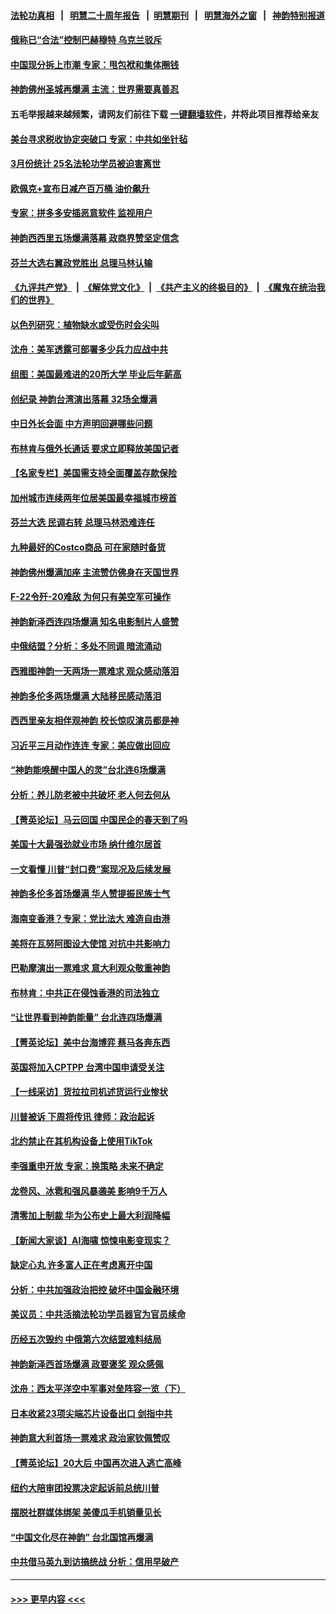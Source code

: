 #### [法轮功真相](https://github.com/gfw-breaker/truth/blob/master/README.md?t=0) &nbsp;&nbsp;|&nbsp;&nbsp; [明慧二十周年报告](https://github.com/gfw-breaker/mh-reports/blob/master/README.md?t=0) &nbsp;&nbsp;|&nbsp;&nbsp;[明慧期刊](https://github.com/gfw-breaker/mh-qikan) &nbsp;&nbsp;|&nbsp;&nbsp; [明慧海外之窗](https://github.com/gfw-breaker/mh-news/blob/master/README.md?t=0) &nbsp;&nbsp;|&nbsp;&nbsp; [神韵特别报道](https://github.com/gfw-breaker/mh-news/blob/master/shenyun.md?t=0)
#### [俄称已“合法”控制巴赫穆特 乌克兰驳斥](../pages/nf4514/n13964411.md?t=04040343) 
#### [中国现分拆上市潮 专家：甩包袱和集体圈钱](../pages/nf4514/n13964320.md?t=04040343) 
#### [神韵佛州圣城再爆满 主流：世界需要真善忍](../pages/nf4514/n13964277.md?t=04040343) 
#### 五毛举报越来越频繁，请网友们前往下载 [一键翻墙软件](https://github.com/gfw-breaker/ssr-accounts)，并将此项目推荐给亲友
#### [美台寻求税收协定突破口 专家：中共如坐针毡](../pages/nf4514/n13964095.md?t=04040343) 
#### [3月份统计 25名法轮功学员被迫害离世](../pages/nf4514/n13963851.md?t=04040343) 
#### [欧佩克+宣布日减产百万桶 油价飙升](../pages/nf4514/n13964313.md?t=04040343) 
#### [专家：拼多多安插恶意软件 监视用户](../pages/nf4514/n13964272.md?t=04040343) 
#### [神韵西西里五场爆满落幕 政商界赞坚定信念](../pages/nf4514/n13964311.md?t=04040343) 
#### [芬兰大选右翼政党胜出 总理马林认输](../pages/nf4514/n13964030.md?t=04040343) 
#### [《九评共产党》](https://github.com/begood0513/9ping.md/blob/master/README.md) &nbsp;|&nbsp; [《解体党文化》](../../../../jtdwh.md/blob/master/README.md)  &nbsp;|&nbsp; [《共产主义的终极目的》](../../../../gczydzjmd.md/blob/master/README.md) &nbsp;|&nbsp; [《魔鬼在统治我们的世界》](../../../../mgztzwmdsj.md/blob/master/README.md) 
#### [以色列研究：植物缺水或受伤时会尖叫](../pages/nf4514/n13964252.md?t=04040343) 
#### [沈舟：美军透露可部署多少兵力应战中共](../pages/nf4514/n13964067.md?t=04040343) 
#### [组图：美国最难进的20所大学 毕业后年薪高](../pages/nf4514/n13959851.md?t=04040343) 
#### [创纪录 神韵台湾演出落幕 32场全爆满](../pages/nf4514/n13963999.md?t=04040343) 
#### [中日外长会面 中方声明回避哪些问题](../pages/nf4514/n13963926.md?t=04040343) 
#### [布林肯与俄外长通话 要求立即释放美国记者](../pages/nf4514/n13963946.md?t=04040343) 
#### [【名家专栏】美国需支持全面覆盖存款保险](../pages/nf4514/n13963860.md?t=04040343) 
#### [加州城市连续两年位居美国最幸福城市榜首](../pages/nf4514/n13963178.md?t=04040343) 
#### [芬兰大选 民调右转 总理马林恐难连任](../pages/nf4514/n13963770.md?t=04040343) 
#### [九种最好的Costco商品 可在家随时备货](../pages/nf4514/n13962245.md?t=04040343) 
#### [神韵佛州爆满加座 主流赞仿佛身在天国世界](../pages/nf4514/n13963867.md?t=04040343) 
#### [F-22令歼-20难敌 为何只有美空军可操作](../pages/nf4514/n13961165.md?t=04040343) 
#### [神韵新泽西连四场爆满 知名电影制片人盛赞](../pages/nf4514/n13963759.md?t=04040343) 
#### [中俄结盟？分析：多处不同调 暗流涌动](../pages/nf4514/n13962899.md?t=04040343) 
#### [西雅图神韵一天两场一票难求 观众感动落泪](../pages/nf4514/n13963839.md?t=04040343) 
#### [神韵多伦多两场爆满 大陆移民感动落泪](../pages/nf4514/n13963613.md?t=04040343) 
#### [西西里亲友相伴观神韵 校长惊叹演员都是神](../pages/nf4514/n13963480.md?t=04040343) 
#### [习近平三月动作连连 专家：美应做出回应](../pages/nf4514/n13963399.md?t=04040343) 
#### [“神韵能唤醒中国人的灵”台北连6场爆满](../pages/nf4514/n13963409.md?t=04040343) 
#### [分析：养儿防老被中共破坏 老人何去何从](../pages/nf4514/n13962933.md?t=04040343) 
#### [【菁英论坛】马云回国 中国民企的春天到了吗](../pages/nf4514/n13963374.md?t=04040343) 
#### [美国十大最强劲就业市场 纳什维尔居首](../pages/nf4514/n13963364.md?t=04040343) 
#### [一文看懂 川普“封口费”案现况及后续发展](../pages/nf4514/n13962939.md?t=04040343) 
#### [神韵多伦多首场爆满 华人赞提振民族士气](../pages/nf4514/n13963083.md?t=04040343) 
#### [海南变香港？专家：党比法大 难造自由港](../pages/nf4514/n13962292.md?t=04040343) 
#### [美将在瓦努阿图设大使馆 对抗中共影响力](../pages/nf4514/n13962934.md?t=04040343) 
#### [巴勒摩演出一票难求 意大利观众敬重神韵](../pages/nf4514/n13963103.md?t=04040343) 
#### [布林肯：中共正在侵蚀香港的司法独立](../pages/nf4514/n13962839.md?t=04040343) 
#### [“让世界看到神韵能量” 台北连四场爆满](../pages/nf4514/n13962796.md?t=04040343) 
#### [【菁英论坛】美中台海博弈 蔡马各奔东西](../pages/nf4514/n13962795.md?t=04040343) 
#### [英国将加入CPTPP 台湾中国申请受关注](../pages/nf4514/n13962671.md?t=04040343) 
#### [【一线采访】货拉拉司机述货运行业惨状](../pages/nf4514/n13962740.md?t=04040343) 
#### [川普被诉 下周将传讯 律师：政治起诉](../pages/nf4514/n13962723.md?t=04040343) 
#### [北约禁止在其机构设备上使用TikTok](../pages/nf4514/n13962715.md?t=04040343) 
#### [李强重申开放 专家：换策略 未来不确定](../pages/nf4514/n13961868.md?t=04040343) 
#### [龙卷风、冰雹和强风暴袭美 影响9千万人](../pages/nf4514/n13962645.md?t=04040343) 
#### [清零加上制裁 华为公布史上最大利润降幅](../pages/nf4514/n13962567.md?t=04040343) 
#### [【新闻大家谈】AI海啸 惊悚电影变现实？](../pages/nf4514/n13962631.md?t=04040343) 
#### [缺定心丸 许多富人正在考虑离开中国](../pages/nf4514/n13962259.md?t=04040343) 
#### [分析：中共加强政治把控 破坏中国金融环境](../pages/nf4514/n13962430.md?t=04040343) 
#### [美议员：中共活摘法轮功学员器官为官员续命](../pages/nf4514/n13961550.md?t=04040343) 
#### [历经五次毁约 中俄第六次结盟难料结局](../pages/nf4514/n13962374.md?t=04040343) 
#### [神韵新泽西首场爆满 政要褒奖 观众感佩](../pages/nf4514/n13962349.md?t=04040343) 
#### [沈舟：西太平洋空中军事对垒阵容一览（下）](../pages/nf4514/n13961983.md?t=04040343) 
#### [日本收紧23项尖端芯片设备出口 剑指中共](../pages/nf4514/n13962197.md?t=04040343) 
#### [神韵意大利首场一票难求 政治家钦佩赞叹](../pages/nf4514/n13962338.md?t=04040343) 
#### [【菁英论坛】20大后 中国再次进入逃亡高峰](../pages/nf4514/n13961968.md?t=04040343) 
#### [纽约大陪审团投票决定起诉前总统川普](../pages/nf4514/n13962120.md?t=04040343) 
#### [摆脱社群媒体绑架 美傻瓜手机销量见长](../pages/nf4514/n13961946.md?t=04040343) 
#### [“中国文化尽在神韵” 台北国馆再爆满](../pages/nf4514/n13962036.md?t=04040343) 
#### [中共借马英九到访搞统战 分析：信用早破产](../pages/nf4514/n13961818.md?t=04040343) 

----
#### [ >>> 更早内容 <<< ](../indexes/nf4514-earlier.md)
